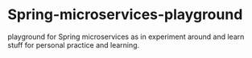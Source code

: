 # Spring-microservices-playground
playground for Spring microservices as in experiment around and learn stuff for personal practice and learning.
